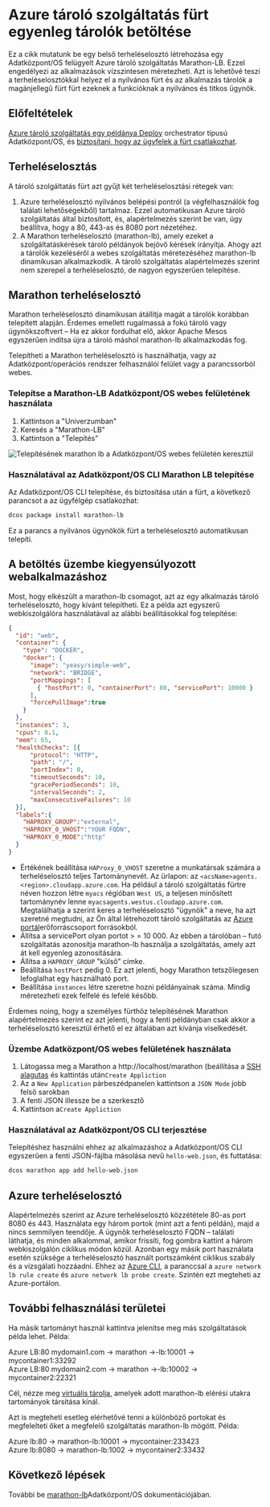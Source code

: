 <properties
   pageTitle="Azure tároló szolgáltatás fürt egyensúly tárolók betöltése |} Microsoft Azure"
   description="Egyensúly betöltése több tárolók Azure tároló szolgáltatás fürt keresztül."
   services="container-service"
   documentationCenter=""
   authors="rgardler"
   manager="timlt"
   editor=""
   tags="acs, azure-container-service"
   keywords="Tárolók, Micro-szolgáltatások, Adatközpont/OS, Azure"/>

<tags
   ms.service="container-service"
   ms.devlang="na"
   ms.topic="get-started-article"
   ms.tgt_pltfrm="na"
   ms.workload="na"
   ms.date="07/11/2016"
   ms.author="rogardle"/>

# <a name="load-balance-containers-in-an-azure-container-service-cluster"></a>Azure tároló szolgáltatás fürt egyenleg tárolók betöltése

Ez a cikk mutatunk be egy belső terheléselosztó létrehozása egy Adatközpont/OS felügyelt Azure tároló szolgáltatás Marathon-LB. Ezzel engedélyezi az alkalmazások vízszintesen méretezheti. Azt is lehetővé teszi a terheléselosztókkal helyez el a nyilvános fürt és az alkalmazás tárolók a magánjellegű fürt fürt ezeknek a funkcióknak a nyilvános és titkos ügynök.

## <a name="prerequisites"></a>Előfeltételek

[Azure tároló szolgáltatás egy példánya Deploy](container-service-deployment.md) orchestrator típusú Adatközpont/OS, és [biztosítani, hogy az ügyfelek a fürt csatlakozhat](container-service-connect.md). 

## <a name="load-balancing"></a>Terheléselosztás

A tároló szolgáltatás fürt azt gyűjt két terheléselosztási rétegek van: 

  1. Azure terheléselosztó nyilvános belépési pontról (a végfelhasználók fog találati lehetőségekből) tartalmaz. Ezzel automatikusan Azure tároló szolgáltatás által biztosított, és, alapértelmezés szerint be van, úgy beállítva, hogy a 80, 443-as és 8080 port nézetéhez.
  2. A Marathon terheléselosztó (marathon-lb), amely ezeket a szolgáltatáskérések tároló példányok bejövő kérések irányítja. Ahogy azt a tárolók kezeléséről a webes szolgáltatás méretezéséhez marathon-lb dinamikusan alkalmazkodik. A tároló szolgáltatás alapértelmezés szerint nem szerepel a terheléselosztó, de nagyon egyszerűen telepítése.

## <a name="marathon-load-balancer"></a>Marathon terheléselosztó

Marathon terheléselosztó dinamikusan átállítja magát a tárolók korábban telepített alapján. Érdemes emellett rugalmassá a fokú tároló vagy ügynökszoftvert – Ha ez akkor fordulhat elő, akkor Apache Mesos egyszerűen indítsa újra a tároló máshol marathon-lb alkalmazkodás fog.

Telepítheti a Marathon terheléselosztó is használhatja, vagy az Adatközpont/operációs rendszer felhasználói felület vagy a parancssorból webes.

### <a name="install-marathon-lb-using-dcos-web-ui"></a>Telepítse a Marathon-LB Adatközpont/OS webes felületének használata

  1. Kattintson a "Univerzumban"
  2. Keresés a "Marathon-LB"
  3. Kattintson a "Telepítés"

![Telepítésének marathon lb a Adatközpont/OS webes felületén keresztül](./media/dcos/marathon-lb-install.png)

### <a name="install-marathon-lb-using-the-dcos-cli"></a>Használatával az Adatközpont/OS CLI Marathon LB telepítése

Az Adatközpont/OS CLI telepítése, és biztosítása után a fürt, a következő parancsot a az ügyfélgép csatlakozhat:

```bash
dcos package install marathon-lb
```

Ez a parancs a nyilvános ügynökök fürt a terheléselosztó automatikusan telepíti.

## <a name="deploy-a-load-balanced-web-application"></a>A betöltés üzembe kiegyensúlyozott webalkalmazáshoz

Most, hogy elkészült a marathon-lb csomagot, azt az egy alkalmazás tároló terheléselosztó, hogy kívánt telepítheti. Ez a példa azt egyszerű webkiszolgálóra használatával az alábbi beállításokkal fog telepítése:

```json
{
  "id": "web",
  "container": {
    "type": "DOCKER",
    "docker": {
      "image": "yeasy/simple-web",
      "network": "BRIDGE",
      "portMappings": [
        { "hostPort": 0, "containerPort": 80, "servicePort": 10000 }
      ],
      "forcePullImage":true
    }
  },
  "instances": 3,
  "cpus": 0.1,
  "mem": 65,
  "healthChecks": [{
      "protocol": "HTTP",
      "path": "/",
      "portIndex": 0,
      "timeoutSeconds": 10,
      "gracePeriodSeconds": 10,
      "intervalSeconds": 2,
      "maxConsecutiveFailures": 10
  }],
  "labels":{
    "HAPROXY_GROUP":"external",
    "HAPROXY_0_VHOST":"YOUR FQDN",
    "HAPROXY_0_MODE":"http"
  }
}

```

  * Értékének beállítása `HAProxy_0_VHOST` szeretne a munkatársak számára a terheléselosztó teljes Tartománynevét. Az űrlapon: az `<acsName>agents.<region>.cloudapp.azure.com`. Ha például a tároló szolgáltatás fürtre néven hozzon létre `myacs` régióban `West US`, a teljesen minősített tartománynév lenne `myacsagents.westus.cloudapp.azure.com`. Megtalálhatja a szerint keres a terheléselosztó "ügynök" a neve, ha azt szeretné megtudni, az Ön által létrehozott tároló szolgáltatás az [Azure portál](https://portal.azure.com)erőforráscsoport forrásokból.
  * Állítsa a servicePort olyan portot > = 10 000. Az ebben a tárolóban – futó szolgáltatás azonosítja marathon-lb használja a szolgáltatás, amely azt át kell egyenleg azonosítására.
  * Állítsa a `HAPROXY_GROUP` "külső" címke.
  * Beállítása `hostPort` pedig 0. Ez azt jelenti, hogy Marathon tetszőlegesen lefoglalhat egy használható port.
  * Beállítása `instances` létre szeretne hozni példányainak száma. Mindig méretezheti ezek felfelé és lefelé később.

Érdemes noing, hogy a személyes fürthöz telepítésének Marathon alapértelmezés szerint ez azt jelenti, hogy a fenti példányban csak akkor a terheléselosztó keresztül érhető el ez általában azt kívánja viselkedését.

### <a name="deploy-using-the-dcos-web-ui"></a>Üzembe Adatközpont/OS webes felületének használata

  1. Látogassa meg a Marathon a http://localhost/marathon (beállítása a [SSH alagutas](container-service-connect.md) és kattintás után`Create Appliction`
  2. Az a `New Application` párbeszédpanelen kattintson a `JSON Mode` jobb felső sarokban
  3. A fenti JSON illessze be a szerkesztő
  4. Kattintson a`Create Appliction`

### <a name="deploy-using-the-dcos-cli"></a>Használatával az Adatközpont/OS CLI terjesztése

Telepítéshez használni ehhez az alkalmazáshoz a Adatközpont/OS CLI egyszerűen a fenti JSON-fájlba másolása nevű `hello-web.json`, és futtatása:

```bash
dcos marathon app add hello-web.json
```

## <a name="azure-load-balancer"></a>Azure terheléselosztó

Alapértelmezés szerint az Azure terheléselosztó közzététele 80-as port 8080 és 443. Használata egy három portok (mint azt a fenti példán), majd a nincs semmilyen teendője. A ügynök terheléselosztó FQDN – találati láthatja, és minden alkalommal, amikor frissíti, fog gombra kattint a három webkiszolgálón ciklikus módon közül. Azonban egy másik port használata esetén szüksége a terheléselosztó használt portszámként ciklikus szabály és a vizsgálati hozzáadni. Ehhez az [Azure CLI](../xplat-cli-azure-resource-manager.md), a paranccsal a `azure network lb rule create` és `azure network lb probe create`. Szintén ezt megteheti az Azure-portálon.


## <a name="additional-scenarios"></a>További felhasználási területei

Ha másik tartományt használ kattintva jelenítse meg más szolgáltatások példa lehet. Példa:

Azure LB:80 mydomain1.com -> marathon ->-lb:10001 -> mycontainer1:33292  
Azure LB:80 mydomain2.com -> marathon ->-lb:10002 -> mycontainer2:22321

Cél, nézze meg [virtuális tárolja](https://mesosphere.com/blog/2015/12/04/dcos-marathon-lb/), amelyek adott marathon-lb elérési utakra tartományok társítása kínál.

Azt is megteheti esetleg elérhetővé tenni a különböző portokat és megfelelteti őket a megfelelő szolgáltatás marathon-lb mögött. Példa:

Azure lb:80 -> marathon-lb:10001 -> mycontainer:233423  
Azure lb:8080 -> marathon-lb:1002 -> mycontainer2:33432


## <a name="next-steps"></a>Következő lépések

További be [marathon-lb](https://dcos.io/docs/1.7/usage/service-discovery/marathon-lb/)Adatközpont/OS dokumentációjában.
